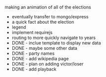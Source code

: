 making an animation of all of the elections
* eventually transfer to mongo/express
* a quick fact about the election
* legend
* implement requirejs
* routing to more quickly navigate to years
* DONE - inclue template to display new data
* DONE - maybe some other data
* DONE - party names
* DONE - add wikipedia page
* DONE - plan on adding victor/loser
* DONE - add playback
